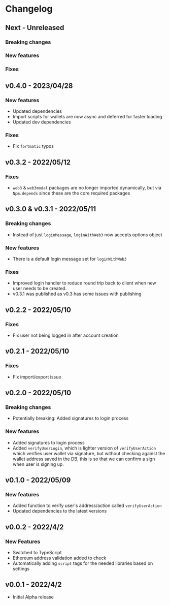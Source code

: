 # Changelog

## Next - Unreleased

### Breaking changes

### New features

### Fixes

## v0.4.0 - 2023/04/28

### New features
* Updated dependencies
* Import scripts for wallets are now async and deferred for faster loading
* Updated dev dependencies

### Fixes
* Fix `fortmatic` typos

## v0.3.2 - 2022/05/12

### Fixes
* `web3` & `web3modal` packages are no longer imported dynamically, but via `Npm.depends` since these are the core required packages

## v0.3.0 & v0.3.1 - 2022/05/11

### Breaking changes
* Instead of just `loginMessage`, `loginWithWeb3` now accepts options object

### New features
* There is a default login message set for `loginWithWeb3`

### Fixes
* Improved login handler to reduce round trip back to client when new user needs to be created.
* v0.3.1 was published as v0.3 has some issues with publishing

## v0.2.2 - 2022/05/10

### Fixes
* Fix user not being logged in after account creation

## v0.2.1 - 2022/05/10

### Fixes
* Fix import/export issue

## v0.2.0 - 2022/05/10

### Breaking changes

* Potentially breaking: Added signatures to login process

### New features

* Added signatures to login process
* Added `verifyUserLogin`, which is lighter version of `verifyUserAction` which verifies user wallet via signature, but
  without checking against the wallet address saved in the DB, this is so that we can confirm a sign when user is
  signing up.

## v0.1.0 - 2022/05/09

### New features

* Added function to verify user's address/action called `verifyUserAction`
* Updated dependencies to the latest versions

## v0.0.2 - 2022/4/2

### New Features

* Switched to TypeScript
* Ethereum address validation added to check
* Automatically adding `script` tags for the needed libraries based on settings

## v0.0.1 - 2022/4/2

* Initial Alpha release
